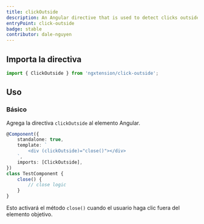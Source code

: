 ```yaml
---
title: clickOutside
description: An Angular directive that is used to detect clicks outside the element.
entryPoint: click-outside
badge: stable
contributor: dale-nguyen
---
```


## Importa la directiva

```ts
import { ClickOutside } from 'ngxtension/click-outside';
```

## Uso

### Básico

Agrega la directiva `clickOutside` al elemento Angular.

```ts
@Component({
	standalone: true,
	template: `
		<div (clickOutside)="close()"></div>
	`,
	imports: [ClickOutside],
})
class TestComponent {
	close() {
		// close logic
	}
}
```

Esto activará el método `close()` cuando el usuario haga clic fuera del elemento objetivo.
